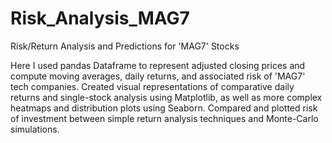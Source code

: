# Risk_Analysis_MAG7
Risk/Return Analysis and Predictions for 'MAG7' Stocks

Here I used pandas Dataframe to represent adjusted closing prices and compute moving averages, daily returns, and associated risk of 'MAG7' tech companies.
Created visual representations of comparative daily returns and single-stock analysis using Matplotlib, as well as more complex heatmaps and distribution plots using Seaborn.
Compared and plotted risk of investment between simple return analysis techniques and Monte-Carlo simulations.
